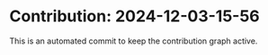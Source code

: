 # Contribution: 2024-12-03-15-56
This is an automated commit to keep the contribution graph active.
